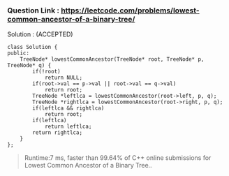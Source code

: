 ### Question Link : https://leetcode.com/problems/lowest-common-ancestor-of-a-binary-tree/ <br>

Solution : (ACCEPTED)

```
class Solution {
public:
    TreeNode* lowestCommonAncestor(TreeNode* root, TreeNode* p, TreeNode* q) {   
        if(!root)
            return NULL;
        if(root->val == p->val || root->val == q->val)
            return root;
        TreeNode *leftlca = lowestCommonAncestor(root->left, p, q);
        TreeNode *rightlca = lowestCommonAncestor(root->right, p, q);
        if(leftlca && rightlca)
            return root;
        if(leftlca)
            return leftlca;
        return rightlca;
    }
};
```

> Runtime:7 ms, faster than 99.64% of C++ online submissions for Lowest Common Ancestor of a Binary Tree..<br>

